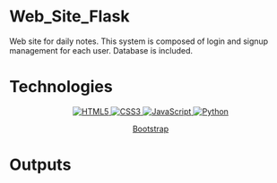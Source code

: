 # Web_Site_Flask
Web site for daily notes. This  system is composed of login and signup management for each user. Database is included.

# Technologies

<p align="center">
  <a href="#">
    <img src="https://img.shields.io/badge/HTML5-E34F26?style=for-the-badge&logo=html5&logoColor=white" alt="HTML5">
  </a>
  <a href="#">
    <img src="https://img.shields.io/badge/CSS3-1572B6?style=for-the-badge&logo=css3&logoColor=white" alt="CSS3">
  </a>
  <a href="#">
    <img src="https://img.shields.io/badge/JavaScript-F7DF1E?style=for-the-badge&logo=javascript&logoColor=black" alt="JavaScript">
  </a>
  <a href="#">
    <img src="https://img.shields.io/badge/Python-F7DF1E?style=for-the-badge&logo=python&logoColor=black" alt="Python">
  </a>
</p>

<p align="center">
  <a href="#" class="badge bg-purple">
    Bootstrap
  </a>
</p>




# Outputs



